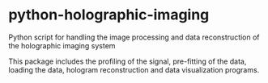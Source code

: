 # python-holographic-imaging
Python script for handling the image processing and data reconstruction of the holographic imaging system

This package includes the profiling of the signal, pre-fitting of the data, loading the data, hologram reconstruction
and data visualization programs.